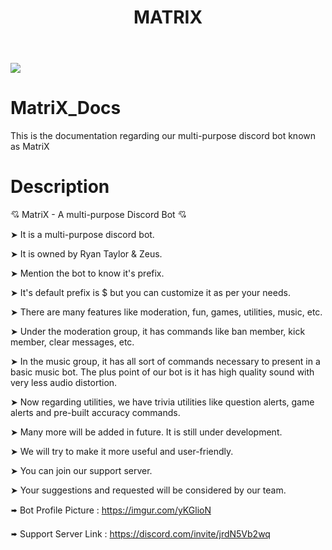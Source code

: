 <header>
    <h1>MATRIX</h1>
</header>
<a href="https://top.gg/bot/888703143687381022">
  <img src="https://top.gg/api/widget/upvotes/888703143687381022.svg">
</a> 

# MatriX_Docs
This is the documentation regarding our multi-purpose discord bot known as MatriX

# Description
💘 MatriX - A multi-purpose Discord Bot 💘

➤ It is a multi-purpose discord bot.

➤ It is owned by Ryan Taylor & Zeus.

➤ Mention the bot to know it's prefix.

➤ It's default prefix is $ but you can customize it as per your needs.

➤ There are many features like moderation, fun, games, utilities, music, etc.

➤ Under the moderation group, it has commands like ban member, kick member, clear messages, etc.

➤ In the music group, it has all sort of commands necessary to present in a basic music bot. The plus point of our bot is it has high quality sound with very less audio distortion.

➤ Now regarding utilities, we have trivia utilities like question alerts, game alerts and pre-built accuracy commands.

➤ Many more will be added in future. It is still under development.

➤ We will try to make it more useful and user-friendly.

➤ You can join our support server.

➤ Your suggestions and requested will be considered by our team.

🢚 Bot Profile Picture : https://imgur.com/yKGlioN

🢚 Support Server Link : https://discord.com/invite/jrdN5Vb2wq

